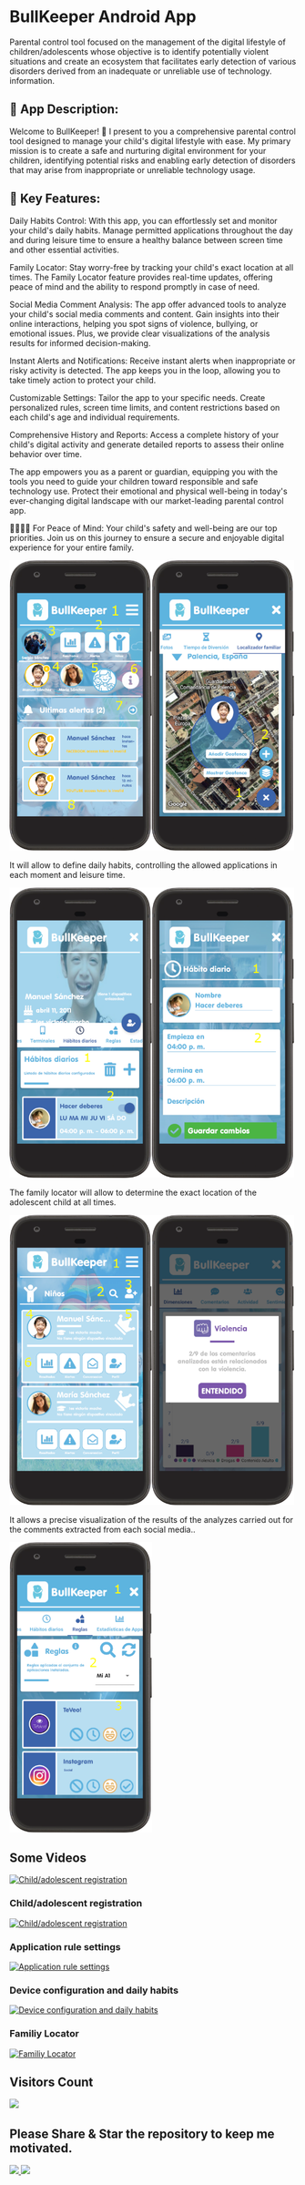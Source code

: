 # BullKeeper Android App

Parental control tool focused on the management of the digital lifestyle of children/adolescents whose objective is to identify potentially violent situations and create an ecosystem that facilitates early detection of various disorders derived from an inadequate or unreliable use of technology. information.

## 📱 App Description:

Welcome to BullKeeper! 🌟 I present to you a comprehensive parental control tool designed to manage your child's digital lifestyle with ease. My primary mission is to create a safe and nurturing digital environment for your children, identifying potential risks and enabling early detection of disorders that may arise from inappropriate or unreliable technology usage.

## 🚀 Key Features:

Daily Habits Control: With this app, you can effortlessly set and monitor your child's daily habits. Manage permitted applications throughout the day and during leisure time to ensure a healthy balance between screen time and other essential activities.

Family Locator: Stay worry-free by tracking your child's exact location at all times. The Family Locator feature provides real-time updates, offering peace of mind and the ability to respond promptly in case of need.

Social Media Comment Analysis: The app offer advanced tools to analyze your child's social media comments and content. Gain insights into their online interactions, helping you spot signs of violence, bullying, or emotional issues. Plus, we provide clear visualizations of the analysis results for informed decision-making.

Instant Alerts and Notifications: Receive instant alerts when inappropriate or risky activity is detected. The app keeps you in the loop, allowing you to take timely action to protect your child.

Customizable Settings: Tailor the app to your specific needs. Create personalized rules, screen time limits, and content restrictions based on each child's age and individual requirements.

Comprehensive History and Reports: Access a complete history of your child's digital activity and generate detailed reports to assess their online behavior over time.

The app empowers you as a parent or guardian, equipping you with the tools you need to guide your children toward responsible and safe technology use. Protect their emotional and physical well-being in today's ever-changing digital landscape with our market-leading parental control app.

👨‍👩‍👧‍👦 For Peace of Mind: Your child's safety and well-being are our top priorities. Join us on this journey to ensure a secure and enjoyable digital experience for your entire family.


<img width="250px" align="left" src="./screenshots/imagen_1.png" />
<img width="250px"  src="./screenshots/imagen_2.png" />

It will allow to define daily habits, controlling the allowed applications in each moment and leisure time.

<img width="250px" align="left" src="./screenshots/imagen_3.png" />
<img width="250px" src="./screenshots/imagen_4.png" />

The family locator will allow to determine the exact location of the adolescent child at all times.

<img width="250px" align="left" src="./screenshots/imagen_5.png" />
<img width="250px" src="./screenshots/imagen_6.png" />


It allows a precise visualization of the results of the analyzes carried out for the comments extracted from each social media..

<img width="250px" src="./screenshots/imagen_7.png" />


## Some Videos

[![Child/adolescent registration](https://img.youtube.com/vi/DHl7J7fcF14/maxresdefault.jpg)](https://youtu.be/DHl7J7fcF14)

### Child/adolescent registration

[![Child/adolescent registration](https://img.youtube.com/vi/7tfaEXIvqWY/maxresdefault.jpg)](https://youtu.be/7tfaEXIvqWY)

### Application rule settings

[![Application rule settings](https://img.youtube.com/vi/EjaGlF2--o4/maxresdefault.jpg)](https://youtu.be/EjaGlF2--o4)

### Device configuration and daily habits

[![Device configuration and daily habits](https://img.youtube.com/vi/eEMPil_MM1g/maxresdefault.jpg)](https://youtu.be/eEMPil_MM1g)

### Familiy Locator

[![Familiy Locator](https://img.youtube.com/vi/gxi35G1ZZts/maxresdefault.jpg)](https://youtu.be/gxi35G1ZZts)


## Visitors Count

<img width="auto" src="https://profile-counter.glitch.me/bullkeeper_app/count.svg" />

## Please Share & Star the repository to keep me motivated.
  <a href = "https://github.com/sergio11/bullkeeper_app/stargazers">
     <img src = "https://img.shields.io/github/stars/sergio11/bullkeeper_app" />
  </a>
  <a href = "https://twitter.com/SergioReact418">
     <img src = "https://img.shields.io/twitter/url?label=follow&style=social&url=https%3A%2F%2Ftwitter.com%2FSergioReact418" />
  </a>
